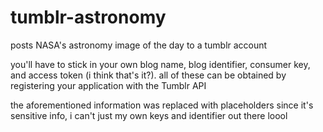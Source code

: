 # tumblr-astronomy
posts NASA's astronomy image of the day to a tumblr account

you'll have to stick in your own blog name, blog identifier, consumer key, and access token (i think that's it?). all of these can be obtained by registering your application with the Tumblr API

the aforementioned information was replaced with placeholders since it's sensitive info, i can't just my own keys and identifier out there loool
